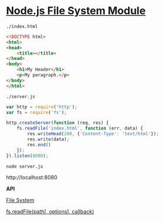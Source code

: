# [Node.js File System Module](https://www.w3schools.com/nodejs/nodejs_filesystem.asp)

`./index.html`
```html
<!DOCTYPE html>
<html>
<head>
    <title></title>
</head>
<body>
    <h1>My Header</h1>
    <p>My paragraph.</p>
</body>
</html>
```

`./server.js`
```javascript
var http = require('http');
var fs = require('fs');

http.createServer(function (req, res) {
    fs.readFile('index.html', function (err, data) {
        res.writeHead(200, {'Content-Type': 'text/html'});
        res.write(data);
        res.end()
    });
}).listen(8080);
```

```bash
node server.js
```

http://localhost:8080

**API**

[File System](https://nodejs.org/api/fs.html#fs_file_system)

[fs.readFile(path[, options], callback)](https://nodejs.org/api/fs.html#fs_fs_readfile_path_options_callback)
